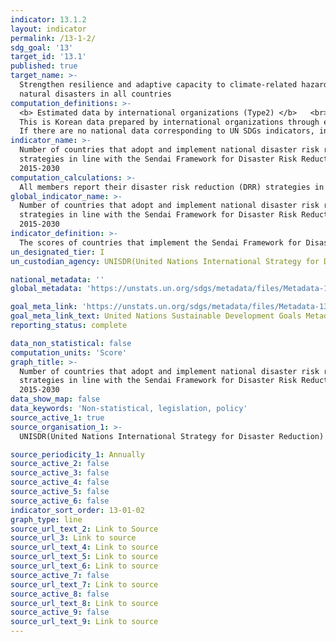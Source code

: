 ```yaml
---
indicator: 13.1.2
layout: indicator
permalink: /13-1-2/
sdg_goal: '13'
target_id: '13.1'
published: true
target_name: >-
  Strengthen resilience and adaptive capacity to climate-related hazards and
  natural disasters in all countries
computation_definitions: >-
  <b> Estimated data by international organizations (Type2) </b>   <br>
  This is Korean data prepared by international organizations through estimation and modeling. <br>
  If there are no national data corresponding to UN SDGs indicators, international data are available for monitoring.
indicator_name: >-
  Number of countries that adopt and implement national disaster risk reduction
  strategies in line with the Sendai Framework for Disaster Risk Reduction
  2015-2030
computation_calculations: >-
  All members report their disaster risk reduction (DRR) strategies in accordance with the recommendations and instructions of the Open-ended Intergovernmental Expert Working Group (OEIWG) by 2020
global_indicator_name: >-
  Number of countries that adopt and implement national disaster risk reduction
  strategies in line with the Sendai Framework for Disaster Risk Reduction
  2015-2030
indicator_definition: >-
  The scores of countries that implement the Sendai Framework for Disaster Risk Reduction
un_designated_tier: I
un_custodian_agency: UNISDR(United Nations International Strategy for Disaster Reduction)

national_metadata: ''
global_metadata: 'https://unstats.un.org/sdgs/metadata/files/Metadata-13-01-02.pdf'

goal_meta_link: 'https://unstats.un.org/sdgs/metadata/files/Metadata-13-01-02.pdf'
goal_meta_link_text: United Nations Sustainable Development Goals Metadata (PDF 217 KB)
reporting_status: complete

data_non_statistical: false
computation_units: 'Score'
graph_title: >-
  Number of countries that adopt and implement national disaster risk reduction
  strategies in line with the Sendai Framework for Disaster Risk Reduction
  2015-2030 
data_show_map: false
data_keywords: 'Non-statistical, legislation, policy'
source_active_1: true
source_organisation_1: >- 
  UNISDR(United Nations International Strategy for Disaster Reduction)

source_periodicity_1: Annually 
source_active_2: false
source_active_3: false
source_active_4: false
source_active_5: false
source_active_6: false
indicator_sort_order: 13-01-02
graph_type: line
source_url_text_2: Link to Source
source_url_3: Link to source
source_url_text_4: Link to source
source_url_text_5: Link to source
source_url_text_6: Link to source
source_active_7: false
source_url_text_7: Link to source
source_active_8: false
source_url_text_8: Link to source
source_active_9: false
source_url_text_9: Link to source
---
```

